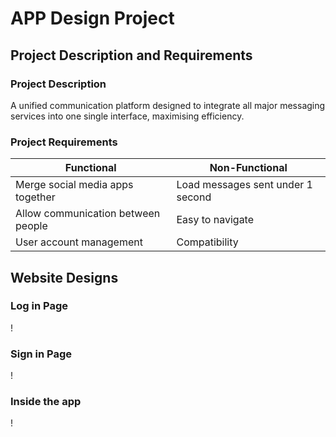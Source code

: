 # APP Design Project

## Project Description and Requirements

### Project Description

A unified communication platform designed to integrate all major messaging services into one single interface, maximising efficiency.  

### Project Requirements

| Functional                            | Non-Functional                   |
| --------------------------------------| ---------------------------------|
| Merge social media apps together      | Load messages sent under 1 second|
| Allow communication between people    | Easy to navigate                 |
| User account management               | Compatibility                    |

## Website Designs



### Log in Page

! [](APP-Design-Project/images/website-design-1.png)

### Sign in Page

! [](APP-Design-Project/images/website-design-2.png)

### Inside the app

! [](APP-Design-Project/images/website-design-3.png)